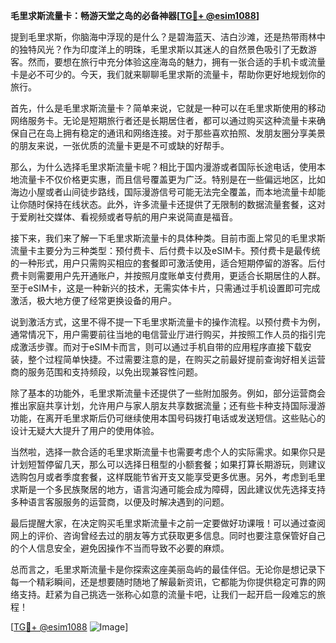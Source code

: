 **毛里求斯流量卡：畅游天堂之岛的必备神器[[TG💪+ @esim1088](https://t.me/s/esim1088)]**

提到毛里求斯，你脑海中浮现的是什么？是碧海蓝天、洁白沙滩，还是热带雨林中的独特风光？作为印度洋上的明珠，毛里求斯以其迷人的自然景色吸引了无数游客。然而，要想在旅行中充分体验这座海岛的魅力，拥有一张合适的手机卡或流量卡是必不可少的。今天，我们就来聊聊毛里求斯的流量卡，帮助你更好地规划你的旅行。

首先，什么是毛里求斯流量卡？简单来说，它就是一种可以在毛里求斯使用的移动网络服务卡。无论是短期旅行者还是长期居住者，都可以通过购买这种流量卡来确保自己在岛上拥有稳定的通讯和网络连接。对于那些喜欢拍照、发朋友圈分享美景的朋友来说，一张优质的流量卡更是不可或缺的好帮手。

那么，为什么选择毛里求斯流量卡呢？相比于国内漫游或者国际长途电话，使用本地流量卡不仅价格更实惠，而且信号覆盖更为广泛。特别是在一些偏远地区，比如海边小屋或者山间徒步路线，国际漫游信号可能无法完全覆盖，而本地流量卡却能让你随时保持在线状态。此外，许多流量卡还提供了无限制的数据流量套餐，这对于爱刷社交媒体、看视频或者导航的用户来说简直是福音。

接下来，我们来了解一下毛里求斯流量卡的具体种类。目前市面上常见的毛里求斯流量卡主要分为三种类型：预付费卡、后付费卡以及eSIM卡。预付费卡是最传统的一种形式，用户只需购买相应的套餐即可激活使用，适合短期停留的游客。后付费卡则需要用户先开通账户，并按照月度账单支付费用，更适合长期居住的人群。至于eSIM卡，这是一种新兴的技术，无需实体卡片，只需通过手机设置即可完成激活，极大地方便了经常更换设备的用户。

说到激活方式，这里不得不提一下毛里求斯流量卡的操作流程。以预付费卡为例，通常情况下，用户需要前往当地的电信营业厅进行购买，并按照工作人员的指引完成激活步骤。而对于eSIM卡而言，则可以通过手机自带的应用程序直接下载安装，整个过程简单快捷。不过需要注意的是，在购买之前最好提前查询好相关运营商的服务范围和支持频段，以免出现兼容性问题。

除了基本的功能外，毛里求斯流量卡还提供了一些附加服务。例如，部分运营商会推出家庭共享计划，允许用户与家人朋友共享数据流量；还有些卡种支持国际漫游功能，在离开毛里求斯后仍可继续使用本国号码拨打电话或发送短信。这些贴心的设计无疑大大提升了用户的使用体验。

当然啦，选择一款合适的毛里求斯流量卡也需要考虑个人的实际需求。如果你只是计划短暂停留几天，那么可以选择日租型的小额套餐；如果打算长期游玩，则建议选购包月或者季度套餐，这样既能节省开支又能享受更多优惠。另外，考虑到毛里求斯是一个多民族聚居的地方，语言沟通可能会成为障碍，因此建议优先选择支持多种语言客服服务的运营商，以便及时解决遇到的问题。

最后提醒大家，在决定购买毛里求斯流量卡之前一定要做好功课哦！可以通过查阅网上的评价、咨询曾经去过的朋友等方式获取更多信息。同时也要注意保管好自己的个人信息安全，避免因操作不当而导致不必要的麻烦。

总而言之，毛里求斯流量卡是你探索这座美丽岛屿的最佳伴侣。无论你是想记录下每一个精彩瞬间，还是想要随时随地了解最新资讯，它都能为你提供稳定可靠的网络支持。赶紧为自己挑选一张称心如意的流量卡吧，让我们一起开启一段难忘的旅程！

[[TG💪+ @esim1088](https://t.me/s/esim1088) ![Image](https://i.postimg.cc/4NQfJmqS/Snipaste-2025-05-13-00-14-12.png)]